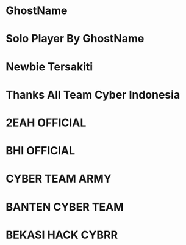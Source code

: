 # GhostName
# Solo Player By GhostName
# Newbie Tersakiti
# Thanks All Team Cyber Indonesia
# 2EAH OFFICIAL
# BHI OFFICIAL
# CYBER TEAM ARMY
# BANTEN CYBER TEAM
# BEKASI HACK CYBRR

